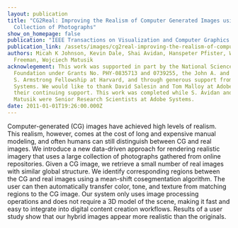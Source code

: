 ```yaml
---
layout: publication
title: "CG2Real: Improving the Realism of Computer Generated Images using a
  Collection of Photographs"
show_on_homepage: false
publication: "IEEE Transactions on Visualization and Computer Graphics 17 (2011): 1273-1285"
publication_link: /assets/images/cg2real-improving-the-realism-of-computer-generated-images-using-a-collection-of-photographs.pdf
authors: Micah K Johnson, Kevin Dale, Shai Avidan, Hanspeter Pfister, William T
  Freeman, Wojciech Matusik
acknowlegement: This work was supported in part by the National Science
  Foundation under Grants No. PHY-0835713 and 0739255, the John A. and Elizabeth
  S. Armstrong Fellowship at Harvard, and through generous support from Adobe
  Systems. We would like to thank David Salesin and Tom Malloy at Adobe for
  their continuing support. This work was completed while S. Avidan and W.
  Matusik were Senior Research Scientists at Adobe Systems.
date: 2011-01-01T19:26:00.000Z
---
```

Computer-generated (CG) images have achieved high levels of realism. This realism, however, comes at the cost of long and expensive manual modeling, and often humans can still distinguish between CG and real images. We introduce a new data-driven approach for rendering realistic imagery that uses a large collection of photographs gathered from online repositories. Given a CG image, we retrieve a small number of real images with similar global structure. We identify corresponding regions between the CG and real images using a mean-shift cosegmentation algorithm. The user can then automatically transfer color, tone, and texture from matching regions to the CG image. Our system only uses image processing operations and does not require a 3D model of the scene, making it fast and easy to integrate into digital content creation workflows. Results of a user study show that our hybrid images appear more realistic than the originals.